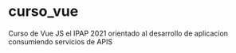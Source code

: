 # curso_vue
Curso de Vue JS el IPAP 2021 orientado al desarrollo de aplicacion consumiendo servicios de APIS

